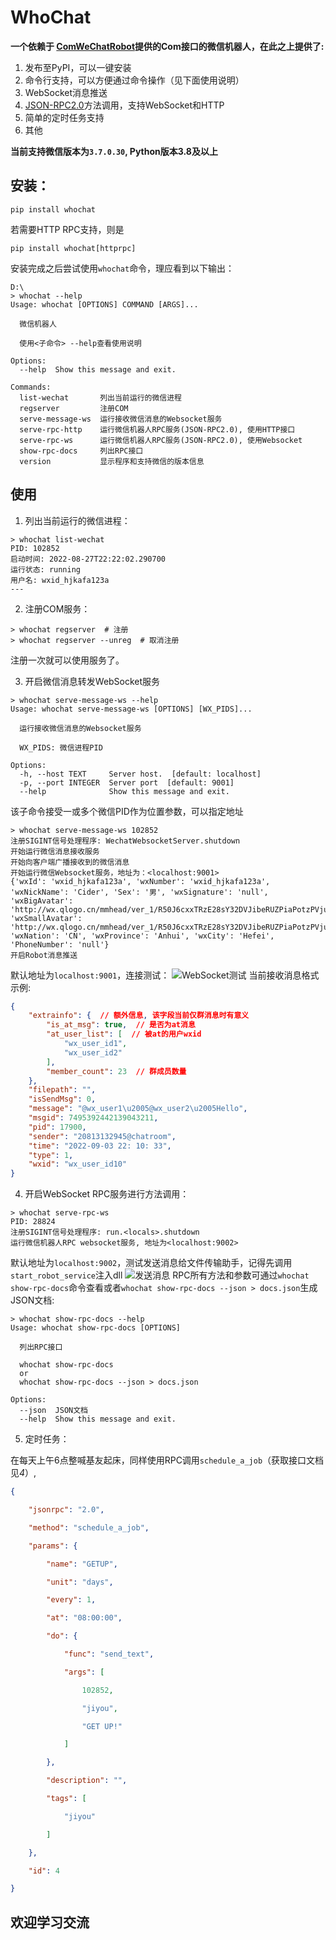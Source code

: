 # WhoChat

**一个依赖于 [ComWeChatRobot](https://github.com/ljc545w/ComWeChatRobot)提供的Com接口的微信机器人，在此之上提供了:**

1. 发布至PyPI，可以一键安装
2. 命令行支持，可以方便通过命令操作（见下面使用说明）
3. WebSocket消息推送
4. [JSON-RPC2.0](https://wiki.geekdream.com/Specification/json-rpc_2.0.html)方法调用，支持WebSocket和HTTP
5. 简单的定时任务支持
6. 其他

**当前支持微信版本为`3.7.0.30`, Python版本3.8及以上**

## 安装：
`pip install whochat`

若需要HTTP RPC支持，则是

`pip install whochat[httprpc]`

安装完成之后尝试使用`whochat`命令，理应看到以下输出：
```
D:\
> whochat --help
Usage: whochat [OPTIONS] COMMAND [ARGS]...

  微信机器人

  使用<子命令> --help查看使用说明

Options:
  --help  Show this message and exit.

Commands:
  list-wechat       列出当前运行的微信进程
  regserver         注册COM
  serve-message-ws  运行接收微信消息的Websocket服务
  serve-rpc-http    运行微信机器人RPC服务(JSON-RPC2.0), 使用HTTP接口
  serve-rpc-ws      运行微信机器人RPC服务(JSON-RPC2.0), 使用Websocket
  show-rpc-docs     列出RPC接口
  version           显示程序和支持微信的版本信息
```

## 使用
1. 列出当前运行的微信进程：
```
> whochat list-wechat
PID: 102852
启动时间: 2022-08-27T22:22:02.290700
运行状态: running
用户名: wxid_hjkafa123a
---
```

2. 注册COM服务：
```
> whochat regserver  # 注册
> whochat regserver --unreg  # 取消注册
```
注册一次就可以使用服务了。

3. 开启微信消息转发WebSocket服务
```
> whochat serve-message-ws --help
Usage: whochat serve-message-ws [OPTIONS] [WX_PIDS]...

  运行接收微信消息的Websocket服务

  WX_PIDS: 微信进程PID

Options:
  -h, --host TEXT     Server host.  [default: localhost]
  -p, --port INTEGER  Server port  [default: 9001]
  --help              Show this message and exit.
```
该子命令接受一或多个微信PID作为位置参数，可以指定地址
```
> whochat serve-message-ws 102852
注册SIGINT信号处理程序: WechatWebsocketServer.shutdown
开始运行微信消息接收服务
开始向客户端广播接收到的微信消息
开始运行微信Websocket服务，地址为：<localhost:9001>
{'wxId': 'wxid_hjkafa123a', 'wxNumber': 'wxid_hjkafa123a', 'wxNickName': 'Cider', 'Sex': '男', 'wxSignature': 'null', 'wxBigAvatar': 'http://wx.qlogo.cn/mmhead/ver_1/R50J6cxxTRzE28sY32DVJibeRUZPiaPotzPVjuReXZsONBdNZXQChSfrK0rDWh8RKS5ibt7VJdK0p22YJrOGjRA051lY9mwkt6ONruLmYTyBAA/0', 'wxSmallAvatar': 'http://wx.qlogo.cn/mmhead/ver_1/R50J6cxxTRzE28sY32DVJibeRUZPiaPotzPVjuReXZsONBdNZXQChSfrK0rDWh8RKS5ibt7VJdK0p22YJrOGjRA051lY9mwkt6ONruLmYTyBAA/132', 'wxNation': 'CN', 'wxProvince': 'Anhui', 'wxCity': 'Hefei', 'PhoneNumber': 'null'}
开启Robot消息推送
```
默认地址为`localhost:9001`，连接测试：
![WebSocket测试](https://user-images.githubusercontent.com/26922464/187036096-3a780aaa-e79e-4c82-abb2-9f7c402601a1.gif)
当前接收消息格式示例:
```json
{
    "extrainfo": {  // 额外信息, 该字段当前仅群消息时有意义
        "is_at_msg": true,  // 是否为at消息
        "at_user_list": [  // 被at的用户wxid
            "wx_user_id1",
            "wx_user_id2"
        ],
        "member_count": 23  // 群成员数量
    },
    "filepath": "",
    "isSendMsg": 0,
    "message": "@wx_user1\u2005@wx_user2\u2005Hello",
    "msgid": 7495392442139043211,
    "pid": 17900,
    "sender": "20813132945@chatroom",
    "time": "2022-09-03 22: 10: 33",
    "type": 1,
    "wxid": "wx_user_id10"
}
```
4. 开启WebSocket RPC服务进行方法调用：
```
> whochat serve-rpc-ws
PID: 28824
注册SIGINT信号处理程序: run.<locals>.shutdown
运行微信机器人RPC websocket服务, 地址为<localhost:9002>
```
默认地址为`localhost:9002`，测试发送消息给文件传输助手，记得先调用`start_robot_service`注入dll
![发送消息](https://user-images.githubusercontent.com/26922464/187036614-f1b8589b-ce2b-4c57-bbb0-c167755201a5.png)
RPC所有方法和参数可通过`whochat show-rpc-docs`命令查看或者`whochat show-rpc-docs --json > docs.json`生成JSON文档:
```
> whochat show-rpc-docs --help
Usage: whochat show-rpc-docs [OPTIONS]

  列出RPC接口

  whochat show-rpc-docs
  or
  whochat show-rpc-docs --json > docs.json

Options:
  --json  JSON文档
  --help  Show this message and exit.
```

5. 定时任务：

在每天上午6点整喊基友起床，同样使用RPC调用`schedule_a_job`（获取接口文档见*4*）,
```json
{

    "jsonrpc": "2.0",

    "method": "schedule_a_job",

    "params": {

        "name": "GETUP",

        "unit": "days",

        "every": 1,

        "at": "08:00:00",

        "do": {

            "func": "send_text",

            "args": [

                102852,

                "jiyou",

                "GET UP!"

            ]

        },

        "description": "",

        "tags": [

            "jiyou"

        ]

    },

    "id": 4

}
```

## 欢迎学习交流
